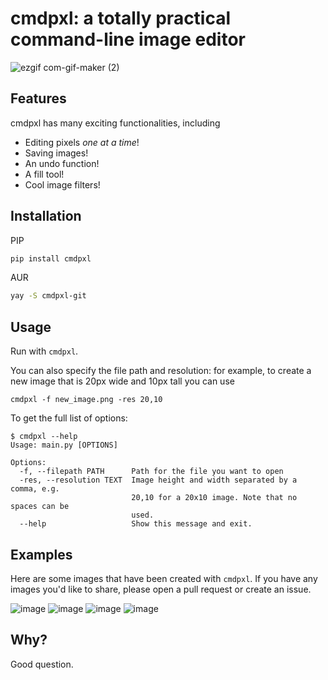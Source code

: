 # cmdpxl: a totally practical command-line image editor
![ezgif com-gif-maker (2)](https://user-images.githubusercontent.com/30610197/128618252-d00100dd-6ca4-4089-b7a1-d7790b99a1cc.gif)

## Features
cmdpxl has many exciting functionalities, including
- Editing pixels *one at a time*!
- Saving images!
- An undo function!
- A fill tool!
- Cool image filters!

## Installation

PIP
```sh
pip install cmdpxl
```

AUR
```sh
yay -S cmdpxl-git
```

## Usage

Run with `cmdpxl`.

You can also specify the file path and resolution: for example, to create a new image that is 20px wide and 10px tall you can use

```
cmdpxl -f new_image.png -res 20,10
```
To get the full list of options:

```
$ cmdpxl --help
Usage: main.py [OPTIONS]

Options:
  -f, --filepath PATH      Path for the file you want to open
  -res, --resolution TEXT  Image height and width separated by a comma, e.g.
                           20,10 for a 20x10 image. Note that no spaces can be
                           used.
  --help                   Show this message and exit.
```

## Examples
Here are some images that have been created with `cmdpxl`. If you have any images you'd like to share, please open a pull request or create an issue.

![image](https://user-images.githubusercontent.com/30610197/130501861-2ea41d6f-5568-47d9-b7e4-764c9136c979.png)
![image](https://user-images.githubusercontent.com/30610197/130502042-744f269e-9ffc-4089-81bb-5b58a15fa6db.png)
![image](https://user-images.githubusercontent.com/30610197/130501975-88423180-de64-49ff-afc5-dd670d959e9c.png)
![image](https://user-images.githubusercontent.com/30610197/130503771-4ae14006-494b-405c-9657-1eacd013c13f.png)




## Why?
Good question.
